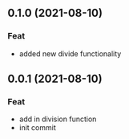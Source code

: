 ## 0.1.0 (2021-08-10)

### Feat

- added new divide functionality

## 0.0.1 (2021-08-10)

### Feat

- add in division function
- init commit
